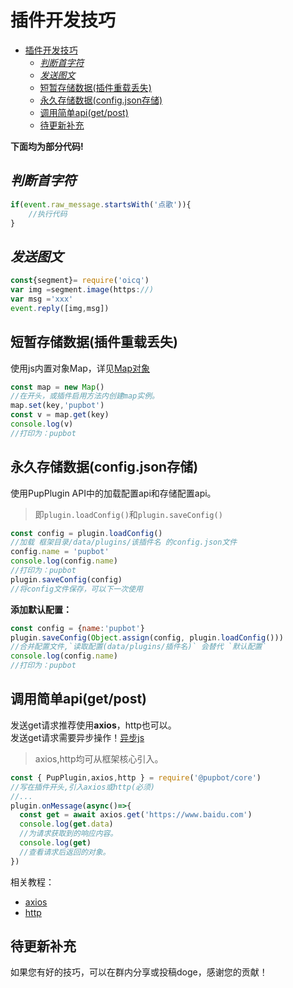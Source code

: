 # 插件开发技巧
- [插件开发技巧](#插件开发技巧)
  - [*判断首字符*](#判断首字符)
  - [*发送图文*](#发送图文)
  - [短暂存储数据(插件重载丢失)](#短暂存储数据插件重载丢失)
  - [永久存储数据(config.json存储)](#永久存储数据configjson存储)
  - [调用简单api(get/post)](#调用简单apigetpost)
  - [待更新补充](#待更新补充)
  
**下面均为部分代码!**

## *判断首字符*
```js
if(event.raw_message.startsWith('点歌')){
    //执行代码
}
```
## *发送图文*
```js
const{segment}= require('oicq')
var img =segment.image(https://)
var msg ='xxx'
event.reply([img,msg])
```

## 短暂存储数据(插件重载丢失)
使用js内置对象Map，详见[Map对象](https://developer.mozilla.org/zh-CN/docs/Web/JavaScript/Reference/Global_Objects/Map)
```js
const map = new Map()
//在开头，或插件启用方法内创建map实例。
map.set(key,'pupbot')
const v = map.get(key)
console.log(v)
//打印为：pupbot
```
## 永久存储数据(config.json存储)
使用PupPlugin API中的加载配置api和存储配置api。
> 即`plugin.loadConfig()`和`plugin.saveConfig()`
```js
const config = plugin.loadConfig()
//加载 框架目录/data/plugins/该插件名 的config.json文件
config.name = 'pupbot'
console.log(config.name)
//打印为：pupbot
plugin.saveConfig(config)
//将config文件保存，可以下一次使用
```
**添加默认配置：**
```js
const config = {name:'pupbot'}
plugin.saveConfig(Object.assign(config, plugin.loadConfig()))
//合并配置文件,`读取配置(data/plugins/插件名)` 会替代 `默认配置`
console.log(config.name)
//打印为：pupbot
```
## 调用简单api(get/post)
发送get请求推荐使用**axios**，http也可以。<br>
发送get请求需要异步操作！[异步js](https://developer.mozilla.org/zh-CN/docs/Learn/JavaScript/Asynchronous/Introducing)
>axios,http均可从框架核心引入。
```js
const { PupPlugin,axios,http } = require('@pupbot/core')
//写在插件开头,引入axios或http(必须)
//...
plugin.onMessage(async()=>{
  const get = await axios.get('https://www.baidu.com')
  console.log(get.data)
  //为请求获取到的响应内容。
  console.log(get)
  //查看请求后返回的对象。
})
```
相关教程：
- [axios](https://cn.bing.com/search?q=nodejs+axios)
- [http](https://cn.bing.com/search?q=nodejs+http)

## 待更新补充
如果您有好的技巧，可以在群内分享或投稿doge，感谢您的贡献！